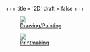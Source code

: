 +++
title = '2D'
draft = false
+++

<a href="drawingpainting.html">
  <figure>
    <img loading="lazy" src="/images/Thursday,February2nd,2023.321pm.jpg" />
    <figcaption>Drawing/Painting</figcaption>
  </figure>
</a>
<a href="printmaking.html">
  <figure>
    <img loading="lazy" src="/images/ForWhatIsAnEndButTheStartOfANewBeginning.jpg" />
    <figcaption>Printmaking</figcaption>
  </figure>
</a>
